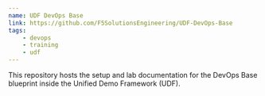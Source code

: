 ```yaml
---
name: UDF DevOps Base
link: https://github.com/F5SolutionsEngineering/UDF-DevOps-Base
tags: 
    - devops
    - training
    - udf
---
```

This repository hosts the setup and lab documentation for the DevOps Base blueprint inside the Unified Demo Framework (UDF).